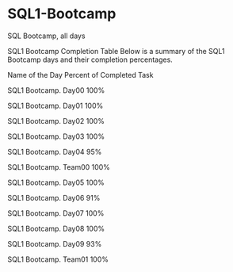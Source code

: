 # SQL1-Bootcamp
SQL Bootcamp, all days

SQL1 Bootcamp Completion Table
Below is a summary of the SQL1 Bootcamp days and their completion percentages.



Name of the Day
Percent of Completed Task



SQL1 Bootcamp. Day00
100%


SQL1 Bootcamp. Day01
100%


SQL1 Bootcamp. Day02
100%


SQL1 Bootcamp. Day03
100%


SQL1 Bootcamp. Day04
95%


SQL1 Bootcamp. Team00
100%


SQL1 Bootcamp. Day05
100%


SQL1 Bootcamp. Day06
91%


SQL1 Bootcamp. Day07
100%


SQL1 Bootcamp. Day08
100%


SQL1 Bootcamp. Day09
93%


SQL1 Bootcamp. Team01
100%


